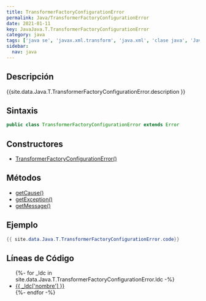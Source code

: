 ```yaml
---
title: TransformerFactoryConfigurationError
permalink: Java/TransformerFactoryConfigurationError
date: 2021-01-11
key: JavaJava.T.TransformerFactoryConfigurationError
category: java
tags: ['java se', 'javax.xml.transform', 'java.xml', 'clase java', 'Java 1.4']
sidebar: 
  nav: java
---
```


## Descripción
{{site.data.Java.T.TransformerFactoryConfigurationError.description }}

## Sintaxis
~~~java
public class TransformerFactoryConfigurationError extends Error
~~~

## Constructores
* [TransformerFactoryConfigurationError()](/Java/TransformerFactoryConfigurationError/TransformerFactoryConfigurationError/)

## Métodos
* [getCause()](/Java/TransformerFactoryConfigurationError/getCause)
* [getException()](/Java/TransformerFactoryConfigurationError/getException)
* [getMessage()](/Java/TransformerFactoryConfigurationError/getMessage)

## Ejemplo
~~~java
{{ site.data.Java.T.TransformerFactoryConfigurationError.code}}
~~~

## Líneas de Código
<ul>
{%- for _ldc in site.data.Java.T.TransformerFactoryConfigurationError.ldc -%}
   <li>
       <a href="{{_ldc['url'] }}">{{ _ldc['nombre'] }}</a>
   </li>
{%- endfor -%}
</ul>
